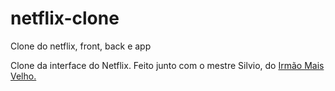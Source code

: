 # netflix-clone
Clone do netflix, front, back e app

Clone da interface do Netflix. Feito junto com o mestre Silvio, do <a href="https://www.youtube.com/channel/UC5cfBZHUQpcMvBJDBaX8-jg">Irmão Mais Velho.</a>
